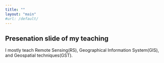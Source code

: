 ```yaml
---
title: ""
layout: "main"
#url: /default/
---
```


## Presenation slide of my teaching
I mostly teach Remote Sensing(RS), Geographical Information System(GIS), and Geospatial techniques(GST). 
